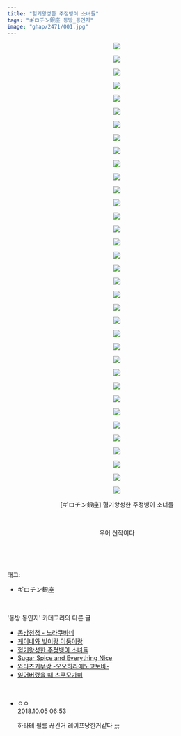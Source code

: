 ```yaml
---
title: "혈기왕성한 주정뱅이 소녀들"
tags: "ギロチン銀座 동방_동인지"
image: "ghap/2471/001.jpg"
---
```

<div class="article">
<p style="text-align: center; clear: none; float: none;"><img src="{{ site.nasurl }}/ghap/2471/001.jpg"/></p>
<p style="text-align: center; clear: none; float: none;"><img src="{{ site.nasurl }}/ghap/2471/002.jpg"/></p>
<p style="text-align: center; clear: none; float: none;"><img src="{{ site.nasurl }}/ghap/2471/003.jpg"/></p>
<p style="text-align: center; clear: none; float: none;"><img src="{{ site.nasurl }}/ghap/2471/004.jpg"/></p>
<p style="text-align: center; clear: none; float: none;"><img src="{{ site.nasurl }}/ghap/2471/005.jpg"/></p>
<p style="text-align: center; clear: none; float: none;"><img src="{{ site.nasurl }}/ghap/2471/006.jpg"/></p>
<p style="text-align: center; clear: none; float: none;"><img src="{{ site.nasurl }}/ghap/2471/007.jpg"/></p>
<p style="text-align: center; clear: none; float: none;"><img src="{{ site.nasurl }}/ghap/2471/008.jpg"/></p>
<p style="text-align: center; clear: none; float: none;"><img src="{{ site.nasurl }}/ghap/2471/009.jpg"/></p>
<p style="text-align: center; clear: none; float: none;"><img src="{{ site.nasurl }}/ghap/2471/010.jpg"/></p>
<p style="text-align: center; clear: none; float: none;"><img src="{{ site.nasurl }}/ghap/2471/011.jpg"/></p>
<p style="text-align: center; clear: none; float: none;"><img src="{{ site.nasurl }}/ghap/2471/012.jpg"/></p>
<p style="text-align: center; clear: none; float: none;"><img src="{{ site.nasurl }}/ghap/2471/013.jpg"/></p>
<p style="text-align: center; clear: none; float: none;"><img src="{{ site.nasurl }}/ghap/2471/014.jpg"/></p>
<p style="text-align: center; clear: none; float: none;"><img src="{{ site.nasurl }}/ghap/2471/015.jpg"/></p>
<p style="text-align: center; clear: none; float: none;"><img src="{{ site.nasurl }}/ghap/2471/016.jpg"/></p>
<p style="text-align: center; clear: none; float: none;"><img src="{{ site.nasurl }}/ghap/2471/017.jpg"/></p>
<p style="text-align: center; clear: none; float: none;"><img src="{{ site.nasurl }}/ghap/2471/018.jpg"/></p>
<p style="text-align: center; clear: none; float: none;"><img src="{{ site.nasurl }}/ghap/2471/019.jpg"/></p>
<p style="text-align: center; clear: none; float: none;"><img src="{{ site.nasurl }}/ghap/2471/020.jpg"/></p>
<p style="text-align: center; clear: none; float: none;"><img src="{{ site.nasurl }}/ghap/2471/021.jpg"/></p>
<p style="text-align: center; clear: none; float: none;"><img src="{{ site.nasurl }}/ghap/2471/022.jpg"/></p>
<p style="text-align: center; clear: none; float: none;"><img src="{{ site.nasurl }}/ghap/2471/023.jpg"/></p>
<p style="text-align: center; clear: none; float: none;"><img src="{{ site.nasurl }}/ghap/2471/024.jpg"/></p>
<p style="text-align: center; clear: none; float: none;"><img src="{{ site.nasurl }}/ghap/2471/025.jpg"/></p>
<p style="text-align: center; clear: none; float: none;"><img src="{{ site.nasurl }}/ghap/2471/026.jpg"/></p>
<p style="text-align: center; clear: none; float: none;"><img src="{{ site.nasurl }}/ghap/2471/027.jpg"/></p>
<p style="text-align: center; clear: none; float: none;"><img src="{{ site.nasurl }}/ghap/2471/028.jpg"/></p>
<p style="text-align: center; clear: none; float: none;"><img src="{{ site.nasurl }}/ghap/2471/029.jpg"/></p>
<p style="text-align: center; clear: none; float: none;"><img src="{{ site.nasurl }}/ghap/2471/030.jpg"/></p>
<p style="text-align: center; clear: none; float: none;"><img src="{{ site.nasurl }}/ghap/2471/031.jpg"/></p>
<p style="text-align: center; clear: none; float: none;"><img src="{{ site.nasurl }}/ghap/2471/032.jpg"/></p>
<p style="text-align: center; clear: none; float: none;"><img src="{{ site.nasurl }}/ghap/2471/033.jpg"/></p>
<p style="text-align: center; clear: none; float: none;"><img src="{{ site.nasurl }}/ghap/2471/034.jpg"/></p>
<p style="text-align: center; clear: none; float: none;"><img src="{{ site.nasurl }}/ghap/2471/035.jpg"/></p>
<p style="text-align: center; clear: none; float: none;">[ギロチン銀座] 혈기왕성한 주정뱅이 소녀들</p>
<p style="text-align: center; clear: none; float: none;"><br/></p>
<p style="text-align: center; clear: none; float: none;">우어 신작이다</p>
<p><br/></p>
</div><br/>
<div class="tagTrail">
<p>태그: </p>
<ul>
<li>ギロチン銀座</li>
</ul>
</div><br/>
<div class="another">
<p>'동방 동인지' 카테고리의 다른 글</p>
<ul>
<li><a href="/2016-10-06-ghap_2475">동방청첩 - 노라쿠바네</a></li>
<li><a href="/2016-10-06-ghap_2474">케이네와 빛이랑 어둠이랑</a></li>
<li><a href="/2016-10-06-ghap_2471">혈기왕성한 주정뱅이 소녀들</a></li>
<li><a href="/2016-10-06-ghap_2470">Sugar Spice and Everything Nice</a></li>
<li><a href="/2016-10-06-ghap_2469">와타츠키무쌍 -오오하라에노코토바-</a></li>
<li><a href="/2016-10-06-ghap_2468">잃어버렸을 때 츠쿠모가미</a></li>
</ul>
</div><br/>
<div class="cb_module cb_fluid">
<div class="cb_wrt cb_profile">
<div class="comment">
<ul>
<li class="cb_thumb_off" id="comment15345288">
<div class="cb_comment_area">
<div class="cb_info_area">
<div class="cb_section">
<span class="cb_nick_name">ㅇㅇ</span>
</div>
<div class="cb_section">
<span class="cb_date">2018.10.05 06:53 </span>
</div>
</div>
<div class="cb_dsc_comment">
<p class="cb_dsc">
											하타테 필름 끊긴거 레이프당한거같다 ;;;
										</p>
</div>
</div></li>
</ul>
</div>
</div><!-- commentList close -->
</div><br/>
